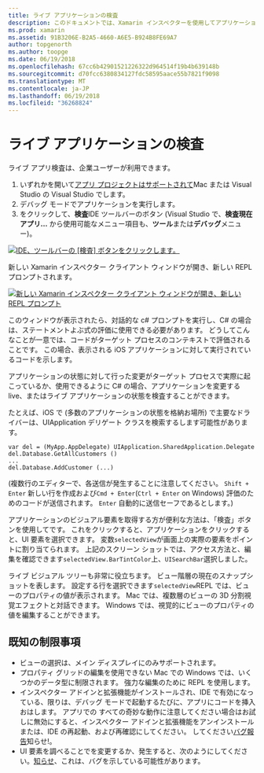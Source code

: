 ```yaml
---
title: ライブ アプリケーションの検査
description: このドキュメントでは、Xamarin インスペクターを使用してアプリケーションを検査する方法について説明します。 Xamarin Inspector ツールの制限事項についても説明します。
ms.prod: xamarin
ms.assetid: 91B3206E-B2A5-4660-A6E5-B924B8FE69A7
author: topgenorth
ms.author: toopge
ms.date: 06/19/2018
ms.openlocfilehash: 67cc6b42901521226322d964514f19b4b639148b
ms.sourcegitcommit: d70fcc6380834127fdc58595aace55b7821f9098
ms.translationtype: MT
ms.contentlocale: ja-JP
ms.lasthandoff: 06/19/2018
ms.locfileid: "36268824"
---
```

# <a name="inspecting-live-applications"></a>ライブ アプリケーションの検査

ライブ アプリ検査は、企業ユーザーが利用できます。

1. いずれかを開いて[アプリ プロジェクトはサポートされて](~/tools/inspector/install.md#supported-platforms)Mac または Visual Studio の Visual Studio でします。
1. デバッグ モードでアプリケーションを実行します。
1. をクリックして、**検査**IDE ツールバーのボタン (Visual Studio で、**検査現在アプリ...** から使用可能なメニュー項目も、**ツール**または**デバッグ**メニュー)。

[![](inspect-images/mac-heres-the-button.png "IDE、ツールバーの [検査] ボタンをクリックします。")](inspect-images/mac-heres-the-button.png#lightbox)

新しい Xamarin インスペクター クライアント ウィンドウが開き、新しい REPL プロンプトされます。

[![](inspect-images/inspector-0.7.0-map-inspect-small.png "新しい Xamarin インスペクター クライアント ウィンドウが開き、新しい REPL プロンプト")](inspect-images/inspector-0.7.0-map-inspect.png#lightbox)

このウィンドウが表示されたら、対話的な c# プロンプトを実行し、C# の場合は、ステートメントよぶ式の評価に使用できる必要があります。 どうしてこんなことが一意では、コードがターゲット プロセスのコンテキストで評価されることです。 この場合、表示される iOS アプリケーションに対して実行されているコードを示します。

アプリケーションの状態に対して行った変更がターゲット プロセスで実際に起こっているか、使用できるように C# の場合、アプリケーションを変更する live、またはライブ アプリケーションの状態を検査することができます。

たとえば、iOS で (多数のアプリケーションの状態を格納お場所) で主要なドライバーは、UIApplication デリゲート クラスを検索するします可能性があります。

    var del = (MyApp.AppDelegate) UIApplication.SharedApplication.Delegate
    del.Database.GetAllCustomers ()
    ...
    del.Database.AddCustomer (...)

(複数行のエディターで、各送信が発生することに注意してください。 `Shift + Enter` 新しい行を作成および`Cmd + Enter`(`Ctrl + Enter` on Windows) 評価のためのコードが送信されます。 `Enter` 自動的に送信セーフであるとします。)

アプリケーションのビジュアル要素を取得する方が便利な方法は、「検査」ボタンを使用してです。 これをクリックすると、アプリケーションをクリックすると、UI 要素を選択できます。 変数`selectedView`が画面上の実際の要素をポイントに割り当てられます。 上記のスクリーン ショットでは、アクセス方法と、編集を確認できます`selectedView.BarTintColor`上、`UISearchBar`選択しました。

ライブ ビジュアル ツリーも非常に役立ちます。 ビュー階層の現在のスナップショットを表します。 設定する行を選択できます`selectedView`REPL では、ビューのプロパティの値が表示されます。 Mac では、複数層のビューの 3D 分割視覚エフェクトと対話できます。 Windows では、視覚的にビューのプロパティの値を編集することができます。

## <a name="known-limitations"></a>既知の制限事項

 - ビューの選択は、メイン ディスプレイにのみサポートされます。
 - プロパティ グリッドの編集を使用できない Mac での Windows では、いくつかのデータ型に制限されます。 強力な編集のために REPL を使用します。
 - インスペクター アドインと拡張機能がインストールされ、IDE で有効になっている、限りは、デバッグ モードで起動するたびに、アプリにコードを挿入おはします。 アプリでの すべての奇妙な動作に注意してください場合はお試しに無効にすると、インスペクター アドインと拡張機能をアンインストールまたは、IDE の再起動、および再確認にしてください。 してください[バグ報告](~/tools/inspector/install.md#reporting-bugs)知らせ!。
 - UI 要素を調べることでを変更するか、発生すると、次のようにしてください。[知らせ](~/tools/inspector/install.md#reporting-bugs)、これは、バグを示している可能性があります。

